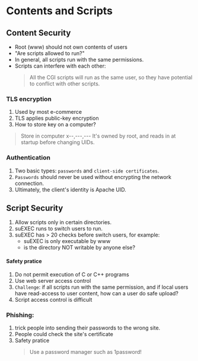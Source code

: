 # Contents and Scripts

## Content Security
- Root (www) should not own contents of users
- "Are scripts allowed to run?"
- In general, all scripts run with the same permissions.
- Scripts can interfere with each other:
    > All the CGI scripts will run as the same user, so they have potential to conflict with other scripts.


### TLS encryption
1. Used by most e-commerce
2. TLS applies public-key encryption
3. How to store key on a computer?
> Store in computer x--,---,---
> It's owned by root, and reads in at startup before changing UIDs.

### Authentication
1. Two basic types: `passwords` and `client-side certificates`.
2. `Passwords` should never be used without encrypting the network connection.
3. Ultimately, the client's identity is Apache UID.

## Script Security
1. Allow scripts only in certain directories.
2. suEXEC runs to switch users to run.
3. suEXEC has > 20 checks before switch users, for example:
    - suEXEC is only executable by www
    - is the directory NOT writable by anyone else?

#### Safety pratice
1. Do not permit execution of C or C++ programs
2. Use web server access control
3. `Challenge`: if all scripts run with the same permission, and if local users have read-access to user content, how can a user do safe upload?
4. Script access control is difficult


### Phishing:
1. trick people into sending their passwords to the wrong site.
2. People could check the site's certificate
3. Safety pratice
    > Use a password manager such as 1password!